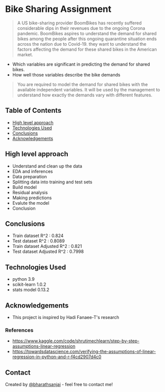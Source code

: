 # Bike Sharing Assignment
> A US bike-sharing provider BoomBikes has recently suffered considerable dips in their revenues due to the ongoing Corona pandemic. BoomBikes aspires to understand the demand for shared bikes among the people after this ongoing quarantine situation ends across the nation due to Covid-19. 
> they want to understand the factors affecting the demand for these shared bikes in the American market.

- Which variables are significant in predicting the demand for shared bikes.
- How well those variables describe the bike demands

> You are required to model the demand for shared bikes with the available independent variables. It will be used by the management to understand how exactly the demands vary with different features.


## Table of Contents
* [High level approach](#high-level-approach)
* [Technologies Used](#technologies-used)
* [Conclusions](#conclusions)
* [Acknowledgements](#acknowledgements)

<!-- You can include any other section that is pertinent to your problem -->

## High level approach
- Understand and clean up the data
- EDA and inferences
- Data preparation
- Splitting data into training and test sets
- Build model
- Residual analysis
- Making predictions
- Evalute the model
- Conclusion

<!-- You don't have to answer all the questions - just the ones relevant to your project. -->

## Conclusions
- Train dataset R^2 : 0.824
- Test dataset R^2 : 0.8089
- Train dataset Adjusted R^2 : 0.821
- Test dataset Adjusted R^2 : 0.7998

<!-- You don't have to answer all the questions - just the ones relevant to your project. -->


## Technologies Used
- python 3.9
- scikit-learn 1.0.2
- stats model 0.13.2

<!-- As the libraries versions keep on changing, it is recommended to mention the version of library used in this project -->

## Acknowledgements
- This project is inspired by Hadi Fanaee-T's research  

### References 
 - https://www.kaggle.com/code/shrutimechlearn/step-by-step-assumptions-linear-regression 
 - https://towardsdatascience.com/verifying-the-assumptions-of-linear-regression-in-python-and-r-f4cd2907d4c0

## Contact
Created by [@bharathsanjai](https://github.com/bharathsanjai) - feel free to contact me!

